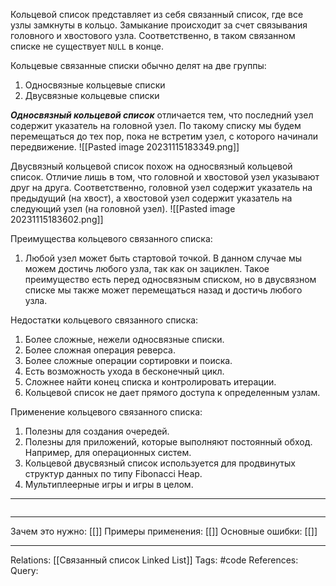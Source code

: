 Кольцевой список представляет из себя связанный список, где все узлы замкнуты в кольцо. Замыкание происходит за счет связывания головного и хвостового узла. Соответственно, в таком связанном списке не существует `NULL` в конце. 

Кольцевые связанные списки обычно делят на две группы:
1. Односвязные кольцевые списки
2. Двусвязные кольцевые списки

***Односвязный кольцевой список*** отличается тем, что последний узел содержит указатель на головной узел. По такому списку мы будем перемещаться до тех пор, пока не встретим узел, с которого начинали передвижение. 
![[Pasted image 20231115183349.png]]

Двусвязный кольцевой список похож на односвязный кольцевой список. Отличие лишь в том, что головной и хвостовой узел указывают друг на друга. Соответственно, головной узел содержит указатель на предыдущий (на хвост), а хвостовой узел содержит указатель на следующий узел (на головной узел). 
![[Pasted image 20231115183602.png]]

Преимущества кольцевого связанного списка:
1. Любой узел может быть стартовой точкой. В данном случае мы можем достичь любого узла, так как он зациклен. Такое преимущество есть перед односвязным списком, но в двусвязном списке мы также может перемещаться назад и достичь любого узла. 

Недостатки кольцевого связанного списка:
1. Более сложные, нежели односвязные списки. 
2. Более сложная операция реверса. 
3. Более сложные операции сортировки и поиска. 
4. Есть возможность ухода в бесконечный цикл. 
5. Сложнее найти конец списка и контролировать итерации. 
6. Кольцевой список не дает прямого доступа к определенным узлам. 

Применение кольцевого связанного списка:
1. Полезны для создания очередей.
2. Полезны для приложений, которые выполняют постоянный обход. Например, для операционных систем. 
3. Кольцевой двусвязный список используется для продвинутых структур данных по типу Fibonacci Heap. 
4. Мультиплеерные игры и игры в целом. 

___
```

```
___
Зачем это нужно: [[]] 
Примеры применения: [[]] 
Основные ошибки: [[]]
___
Relations: [[Связанный список Linked List]] 
Tags: #code
References: 
Query: 